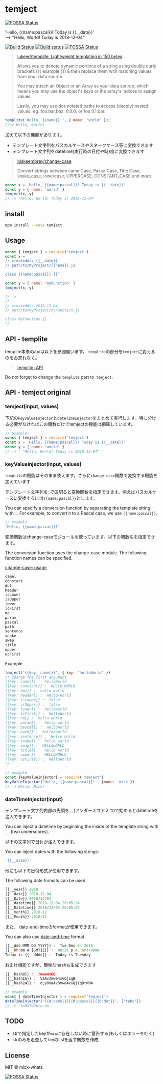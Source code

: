 # temject
[![FOSSA Status](https://app.fossa.io/api/projects/git%2Bgithub.com%2Fmick-whats%2Ftemject.svg?type=shield)](https://app.fossa.io/projects/git%2Bgithub.com%2Fmick-whats%2Ftemject?ref=badge_shield)


'Hello, {{name:pascal}}! Today is {{__date}}'  
--> "Hello, World! Today is 2018-12-04"

[![Build Status](https://travis-ci.org/mick-whats/temject.svg?branch=master)](https://travis-ci.org/mick-whats/temject)
[![Build status](https://ci.appveyor.com/api/projects/status/fju07lh2bbqomvqh/branch/master?svg=true)](https://ci.appveyor.com/project/mick-whats/temject/branch/master)
[![FOSSA Status](https://app.fossa.io/api/projects/git%2Bgithub.com%2Fmick-whats%2Ftemject.svg?type=large)](https://app.fossa.io/projects/git%2Bgithub.com%2Fmick-whats%2Ftemject?ref=badge_large)

> [lukeed/templite: Lightweight templating in 150 bytes](https://github.com/lukeed/templite)
> 
> Allows you to denote dynamic portions of a string using double curly brackets ({{ example }}) & then replace them with matching values from your data source.
>
> You may attach an Object or an Array as your data source, which means you may use the object's keys or the array's indices to assign values.
>
> Lastly, you may use dot-notated paths to access (deeply) nested values; eg: foo.bar.baz, 0.0.0, or foo.0.1.bar.

```js
templite('Hello, {{name}}!', { name: 'world' });
//=> Hello, world!
```


加えて以下の機能があります。

- テンプレート文字列をパスカルケースやスネークケース等に変換できます
- テンプレート文字列をdatetime(実行時の日付や時刻)に変換できます

> [blakeembrey/change\-case](https://github.com/blakeembrey/change-case)
> 
> Convert strings between camelCase, PascalCase, Title Case, snake_case, lowercase, UPPERCASE, CONSTANT_CASE and more.

```js
const x = 'Hello, {{name:pascal}}! Today is {{__date}}'
const y = { name: 'world' }
temject(x, y)
// -> "Hello, World! Today is 2018-12-04"
```


## install

```sh
npm install --save temject
```

## Usage

```js
const { temject } = require('temject')
const x = `
// createdAt: {{__date}}
// path/to/MyProject/{{name}}.js

class {{name:pascal}} {}`

const y = { name: 'myFunction' }
temject(x, y)

// ->
/*
// createdAt: 2018-12-04
// path/to/MyProject/myFunction.js

class MyFunction {}
*/
```

## API - templite


templite本来のapiは以下を参照願います。
`templite`の部分を`temject`に変えるのをお忘れなく。

> [templite: API](https://github.com/lukeed/templite#api)

Do not forget to change the `templite` part to` temject`.

## API - temject original

### temject(input, values)

下記の`keyValueInjector`と`dateTimeInjector`をまとめて実行します。特に分ける必要がなければこの関数だけでtemjectの機能は網羅しています。


```js
// example
const { temject } = require('temject')
const x = 'Hello, {{name:pascal}}! Today is {{__date}}'
const y = { name: 'world' }
// -> ' "Hello, World! Today is 2018-12-04"
```


### keyValueInjector(input, values)

`templite`の機能はそのまま使えます。さらに`change-case`関数で変換する機能を加えています

テンプレート文字列を`:`で区切ると変換関数を指定できます。例えばパスカルケースに変換するには`{{name:pascal}}`とします。

You can specify a conversion function by separating the template string with `:`. For example, to convert it to a Pascal case, we use `{{name:pascal}}`.

```js
// example
'Hello, {{name:pascal}}!'
```

変換関数はchange-caseモジュールを使っています。以下の関数名を指定できます。

The conversion function uses the change-case module. The following function names can be specified.

[change\-case: usage](https://github.com/blakeembrey/change-case#usage)

```sh
camel
constant
dot
header
isLower
isUpper
lower
lcFirst
no
param
pascal
path
sentence
snake
swap
title
upper
ucFirst
```
Example

```js
temject('{{key: camel}}', { key: 'helloWorld' })
/* change the first argument
{{key: camel}} :  helloWorld 
{{key: constant}} :  HELLO_WORLD 
{{key: dot}} :  hello.world 
{{key: header}} :  Hello-World 
{{key: isLower}} :  false 
{{key: isUpper}} :  false 
{{key: lower}} :  helloworld 
{{key: lcFirst}} :  helloWorld 
{{key: no}} :  hello world 
{{key: param}} :  hello-world 
{{key: pascal}} :  HelloWorld 
{{key: path}} :  hello/world 
{{key: sentence}} :  Hello world 
{{key: snake}} :  hello_world 
{{key: swap}} :  HELLOwORLD 
{{key: title}} :  Hello World 
{{key: upper}} :  HELLOWORLD 
{{key: ucFirst}} :  HelloWorld
*/
```


```js
// example
const {keyValueInjector} = require('temject')
keyValueInjector('Hello, {{name:pascal}}!', {name: 'mick'})
// -> Hello, Mick!
```

### dateTimeInjector(input)

テンプレート文字列内部の先頭を`__`(アンダースコア２つ)で始めるとdatetimeを注入できます。

You can inject a datetime by beginning the inside of the template string with `__` (two underscores).

以下の文字列で日付が注入できます。

You can inject dates with the following strings:

```js
'{{__date}}'
```

他にも以下の日付形式が使用できます。

The following date formats can be used.

```js
{{__year}} 2018 
{{__date}} 2018-12-04 
{{__Date}} 2018/12/04 
{{__datetime}} 2018-12-04 20:05:24 
{{__Datetime}} 2018/12/04 20:05:24 
{{__month}} 2018-12 
{{__Month}} 2018/12 
```
また、
[date\-and\-time](https://github.com/knowledgecode/date-and-time/blob/master/README.md#formatdateobj-formatstring-utc)のformatが使用できます。

You can also use [date\-and\-time](https://github.com/knowledgecode/date-and-time/blob/master/README.md#formatdateobj-formatstring-utc) format.

```js
{{__ddd MMM DD YYYY}} :  Tue Dec 04 2018 
{{__hh:mm A [GMT]Z}} :  08:21 p.m. GMT+0900 
Today is {{__dddd}} :  Today is Tuesday
```

おまけ機能ですが、簡単なhashも生成できます

```js
{{__hash8}} :  3mwe4xGQ 
{{__hash16}} :  VaAv3mwe4xGQj1qB 
{{__hash24}} :  dLy0VaAv3mwe4xGQj1qBrKM4
```

```js
// example
const { dateTimeInjector } = require('temject')
dateTimeInjector('{{0:camel}}{{0:pascal}}{{0:dot}}', ['toDo'])
// -> 'toDoToDoto.do'
```


## TODO

- strで指定したkeyが`mix`に存在しない時に警告する(もしくはエラーを吐く)
- strのみを走査して`key`のlistを返す関数を作成

## License
MIT © mick-whats

[![FOSSA Status](https://app.fossa.io/api/projects/git%2Bgithub.com%2Fmick-whats%2Ftemject.svg?type=large)](https://app.fossa.io/projects/git%2Bgithub.com%2Fmick-whats%2Ftemject?ref=badge_large)